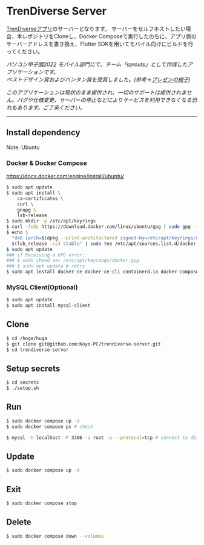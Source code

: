 # TrenDiverse Server

[TrenDiverseアプリ](https://github.com/Koyo-PC/trendiverse-app)のサーバーとなります。
サーバーをセルフホストしたい場合、本レポジトリをCloneし、Docker Composeで実行したのちに、アプリ側のサーバーアドレスを書き換え、Flutter SDKを用いてモバイル向けにビルドを行ってください。

*パソコン甲子園2022 モバイル部門にて、チーム「sprouts」として作成したアプリケーションです。<br>
ベストデザイン賞およびバンタン賞を受賞しました。(参考→[プレゼンの様子](https://youtu.be/tmhLiQvS4M4?t=2995))*

*このアプリケーションは現状のまま提供され、一切のサポートは提供されません。バグや仕様変更、サーバーの停止などによりサービスを利用できなくなる恐れもあります。ご了承ください。*

---

## Install dependency

Note: Ubuntu

### Docker & Docker Compose

<https://docs.docker.com/engine/install/ubuntu/>

```bash
$ sudo apt update
$ sudo apt install \
    ca-certificates \
    curl \
    gnupg \
    lsb-release
$ sudo mkdir -p /etc/apt/keyrings
$ curl -fsSL https://download.docker.com/linux/ubuntu/gpg | sudo gpg --dearmor -o /etc/apt/keyrings/docker.gpg
$ echo \
  "deb [arch=$(dpkg --print-architecture) signed-by=/etc/apt/keyrings/docker.gpg] https://download.docker.com/linux/ubuntu \
  $(lsb_release -cs) stable" | sudo tee /etc/apt/sources.list.d/docker.list > /dev/null
$ sudo apt update
### if Receiving a GPG error:
### $ sudo chmod a+r /etc/apt/keyrings/docker.gpg
### $ sudo apt update # retry
$ sudo apt install docker-ce docker-ce-cli containerd.io docker-compose-plugin
```

### MySQL Client(Optional)

```bash
$ sudo apt update
$ sudo apt install mysql-client
```

## Clone

```bash
$ cd /hoge/huga
$ git clone git@github.com:Koyo-PC/trendiverse-server.git
$ cd trendiverse-server
```

## Setup secrets

```bash
$ cd secrets
$ ./setup.sh
```

## Run

```bash
$ sudo docker compose up -d
$ sudo docker compose ps # check

$ mysql -h localhost -P 3306 -u root -p --protocol=tcp # connect to db, need mysql-client
```

## Update

```bash
$ sudo docker compose up -d
```

## Exit

```bash
$ sudo docker compose stop
```

## Delete

```bash
$ sudo docker compose down --volumes
```
